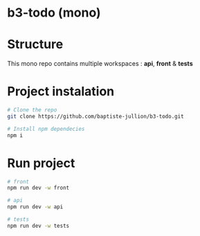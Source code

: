 # b3-todo (mono)

# Structure
This mono repo contains multiple workspaces : **api**, **front** & **tests**

# Project instalation
```sh
# Clone the repo
git clone https://github.com/baptiste-jullion/b3-todo.git
```

```sh
# Install npm dependecies
npm i
```

# Run project
```sh
# front
npm run dev -w front
```

```sh
# api
npm run dev -w api
```

```sh
# tests
npm run dev -w tests
```